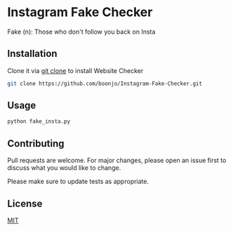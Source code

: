 # Instagram Fake Checker
Fake (n): Those who don't follow you back on Insta

## Installation

Clone it via [git clone](https://github.com/git-guides/git-clone) to install Website Checker

```bash
git clone https://github.com/boonjo/Instagram-Fake-Checker.git
```

## Usage

```bash
python fake_insta.py
```

## Contributing
Pull requests are welcome. For major changes, please open an issue first to discuss what you would like to change.

Please make sure to update tests as appropriate.

## License
[MIT](https://choosealicense.com/licenses/mit/)

